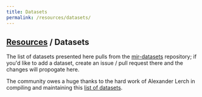 ```yaml
---
title: Datasets
permalink: /resources/datasets/
---
```


## [Resources]({{site.base_url}}/resources) / Datasets

The list of datasets presented here pulls from the [mir-datasets](https://github.com/ismir/mir-datasets) repository; if you'd like to add a dataset, create an issue / pull request there and the changes will propogate here.

The community owes a huge thanks to the hard work of Alexander Lerch in compiling and maintaining this [list of datasets](http://www.audiocontentanalysis.org/data-sets/).

<script src="https://ismir.github.io/mir-datasets/assets/js/mir-datasets.js"></script>
